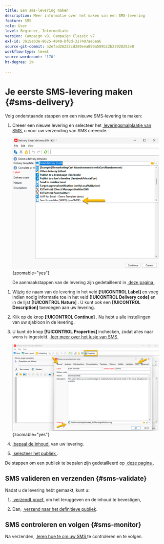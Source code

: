```yaml
---
title: Een sms-levering maken
description: Meer informatie over het maken van een SMS-levering
feature: SMS
role: User
level: Beginner, Intermediate
version: Campaign v8, Campaign Classic v7
exl-id: 3b15eb3e-8625-4049-bf0d-327407ae5ea6
source-git-commit: a2efad26232cd380eea850a589b22b23928253e8
workflow-type: tm+mt
source-wordcount: '170'
ht-degree: 2%

---
```


# Je eerste SMS-levering maken {#sms-delivery}

Volg onderstaande stappen om een nieuwe SMS-levering te maken:

1. Creeer een nieuwe levering en selecteer het [&#x200B; leveringsmalplaatje van SMS &#x200B;](sms-mid-sourcing.md#sms-delivery-template) u voor uw verzending van SMS creeerde.

   ![](assets/sms_create.png){zoomable="yes"}

   De aanmaakstappen van de levering zijn gedetailleerd in [&#x200B; deze pagina &#x200B;](../../start/create-message.md).

<!-- * For standalone instance,  [learn more here](sms-standalone-instance.md#sms-delivery-template).
* For mid-sourcing infrastructure, -->

1. Wijzig de naam van de levering in het veld **[!UICONTROL Label]** en voeg indien nodig informatie toe in het veld **[!UICONTROL Delivery code]** en in de lijst **[!UICONTROL Nature]** . U kunt ook een **[!UICONTROL Description]** toevoegen aan uw levering.

1. Klik op de knop **[!UICONTROL Continue]** . Nu hebt u alle instellingen van uw sjabloon in de levering.

1. U kunt de knop **[!UICONTROL Properties]** inchecken, zodat alles naar wens is ingesteld. [&#x200B; leer meer over het lusje van SMS &#x200B;](sms-delivery-settings.md#sms-tab)

   ![](assets/sms_settings.png){zoomable="yes"}

1. [&#x200B; bepaal de inhoud &#x200B;](sms-content.md) van uw levering.

1. [&#x200B; selecteer het publiek &#x200B;](sms-audience.md).

De stappen om een publiek te bepalen zijn gedetailleerd op [&#x200B; deze pagina &#x200B;](../../audiences/create-audiences.md).

## SMS valideren en verzenden {#sms-validate}

Nadat u de levering hebt gemaakt, kunt u:

1. [&#x200B; verzendt proef &#x200B;](sms-proofs.md) om het teruggeven en de inhoud te bevestigen,

1. Dan, [&#x200B; verzend naar het definitieve publiek &#x200B;](sms-send.md).

## SMS controleren en volgen {#sms-monitor}

Na verzenden, [&#x200B; leren hoe te om uw SMS &#x200B;](sms-monitor.md) te controleren en te volgen.
